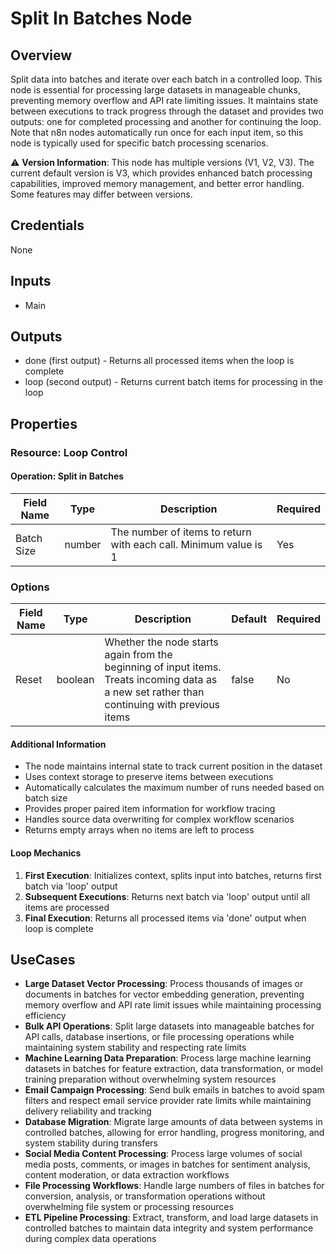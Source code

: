 # Split In Batches Node

## Overview

Split data into batches and iterate over each batch in a controlled loop. This node is essential for processing large datasets in manageable chunks, preventing memory overflow and API rate limiting issues. It maintains state between executions to track progress through the dataset and provides two outputs: one for completed processing and another for continuing the loop. Note that n8n nodes automatically run once for each input item, so this node is typically used for specific batch processing scenarios.

⚠️ **Version Information**: This node has multiple versions (V1, V2, V3). The current default version is V3, which provides enhanced batch processing capabilities, improved memory management, and better error handling. Some features may differ between versions.

## Credentials

None

## Inputs

- Main

## Outputs

- done (first output) - Returns all processed items when the loop is complete
- loop (second output) - Returns current batch items for processing in the loop

## Properties

### Resource: Loop Control

#### Operation: Split in Batches

| Field Name | Type | Description | Required |
|---|---|---|---|
| Batch Size | number | The number of items to return with each call. Minimum value is 1 | Yes |

### Options

| Field Name | Type | Description | Default | Required |
|---|---|---|---|---|
| Reset | boolean | Whether the node starts again from the beginning of input items. Treats incoming data as a new set rather than continuing with previous items | false | No |

#### Additional Information
- The node maintains internal state to track current position in the dataset
- Uses context storage to preserve items between executions
- Automatically calculates the maximum number of runs needed based on batch size
- Provides proper paired item information for workflow tracing
- Handles source data overwriting for complex workflow scenarios
- Returns empty arrays when no items are left to process

#### Loop Mechanics
1. **First Execution**: Initializes context, splits input into batches, returns first batch via 'loop' output
2. **Subsequent Executions**: Returns next batch via 'loop' output until all items are processed
3. **Final Execution**: Returns all processed items via 'done' output when loop is complete

## UseCases

- **Large Dataset Vector Processing**: Process thousands of images or documents in batches for vector embedding generation, preventing memory overflow and API rate limit issues while maintaining processing efficiency
- **Bulk API Operations**: Split large datasets into manageable batches for API calls, database insertions, or file processing operations while maintaining system stability and respecting rate limits
- **Machine Learning Data Preparation**: Process large machine learning datasets in batches for feature extraction, data transformation, or model training preparation without overwhelming system resources
- **Email Campaign Processing**: Send bulk emails in batches to avoid spam filters and respect email service provider rate limits while maintaining delivery reliability and tracking
- **Database Migration**: Migrate large amounts of data between systems in controlled batches, allowing for error handling, progress monitoring, and system stability during transfers
- **Social Media Content Processing**: Process large volumes of social media posts, comments, or images in batches for sentiment analysis, content moderation, or data extraction workflows
- **File Processing Workflows**: Handle large numbers of files in batches for conversion, analysis, or transformation operations without overwhelming file system or processing resources
- **ETL Pipeline Processing**: Extract, transform, and load large datasets in controlled batches to maintain data integrity and system performance during complex data operations

